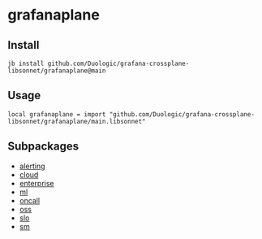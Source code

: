 # grafanaplane


## Install

```
jb install github.com/Duologic/grafana-crossplane-libsonnet/grafanaplane@main
```

## Usage

```jsonnet
local grafanaplane = import "github.com/Duologic/grafana-crossplane-libsonnet/grafanaplane/main.libsonnet"
```


## Subpackages

* [alerting](alerting/index.md)
* [cloud](cloud/index.md)
* [enterprise](enterprise/index.md)
* [ml](ml/index.md)
* [oncall](oncall/index.md)
* [oss](oss/index.md)
* [slo](slo/index.md)
* [sm](sm/index.md)
